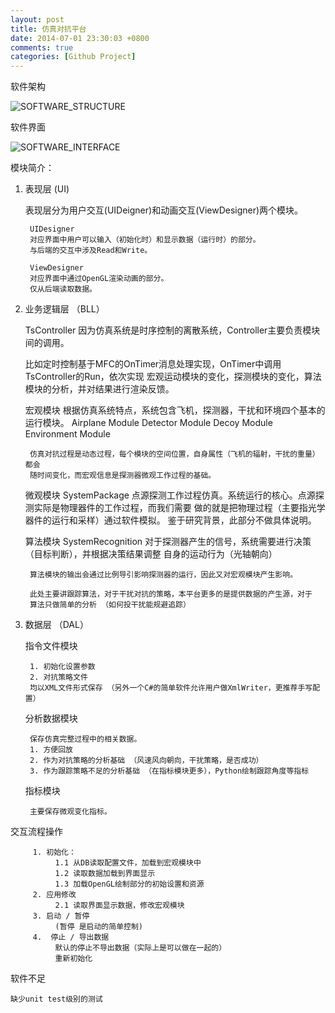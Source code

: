 ```yaml
---
layout: post
title: 仿真对抗平台
date: 2014-07-01 23:30:03 +0800
comments: true
categories: [Github Project]
---
```


软件架构 

![SOFTWARE_STRUCTURE](/images/2014/07/project1.png)
	
软件界面

![SOFTWARE_INTERFACE](/images/2014/07/project2.png)

模块简介：

1. 表现层 (UI)    

    表现层分为用户交互(UIDeigner)和动画交互(ViewDesigner)两个模块。

        UIDesigner
        对应界面中用户可以输入（初始化时）和显示数据（运行时）的部分。
        与后端的交互中涉及Read和Write。
        
        ViewDesigner
        对应界面中通过OpenGL渲染动画的部分。
        仅从后端读取数据。

2. 业务逻辑层 （BLL）

    TsController
    因为仿真系统是时序控制的离散系统，Controller主要负责模块间的调用。
    
    比如定时控制基于MFC的OnTimer消息处理实现，OnTimer中调用TsController的Run，依次实现
    宏观运动模块的变化，探测模块的变化，算法模块的分析，并对结果进行渲染反馈。
    
    宏观模块
        根据仿真系统特点，系统包含飞机，探测器，干扰和环境四个基本的运行模块。
        Airplane Module
        Detector Module
        Decoy Module
        Environment Module
        
        仿真对抗过程是动态过程，每个模块的空间位置，自身属性（飞机的辐射，干扰的重量）都会
        随时间变化，而宏观信息是探测器微观工作过程的基础。
        
    微观模块 SystemPackage
        点源探测工作过程仿真。系统运行的核心。点源探测实际是物理器件的工作过程，而我们需要
        做的就是把物理过程（主要指光学器件的运行和采样）通过软件模拟。
        鉴于研究背景，此部分不做具体说明。
        
    算法模块 SystemRecognition
        对于探测器产生的信号，系统需要进行决策（目标判断），并根据决策结果调整
        自身的运动行为（光轴朝向）
    
        算法模块的输出会通过比例导引影响探测器的运行，因此又对宏观模块产生影响。        
    
        此处主要讲跟踪算法，对于干扰对抗的策略，本平台更多的是提供数据的产生源，对于
        算法只做简单的分析 （如何投干扰能规避追踪）
    
3. 数据层 （DAL）
    
    指令文件模块
        
        1. 初始化设置参数
        2. 对抗策略文件
        均以XML文件形式保存 （另外一个C#的简单软件允许用户做XmlWriter，更推荐手写配置）

    分析数据模块
    
        保存仿真完整过程中的相关数据。
        1. 方便回放
        2. 作为对抗策略的分析基础 （风速风向朝向，干扰策略，是否成功）
        3. 作为跟踪策略不足的分析基础 （在指标模块更多），Python绘制跟踪角度等指标

    指标模块
    
        主要保存微观变化指标。

交互流程操作

    
         1. 初始化：
              1.1 从DB读取配置文件，加载到宏观模块中
              1.2 读取数据加载到界面显示 
              1.3 加载OpenGL绘制部分的初始设置和资源
         2. 应用修改
              2.1 读取界面显示数据，修改宏观模块
         3. 启动 / 暂停
              (暂停 是启动的简单控制) 
         4.  停止 / 导出数据
              默认的停止不导出数据（实际上是可以做在一起的）         
              重新初始化

软件不足

    缺少unit test级别的测试
